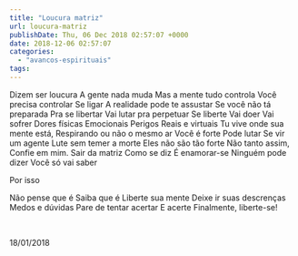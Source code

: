 ```yaml
---
title: "Loucura matriz"
url: loucura-matriz
publishDate: Thu, 06 Dec 2018 02:57:07 +0000
date: 2018-12-06 02:57:07
categories: 
  - "avancos-espirituais"
tags: 
---
```

Dizem ser loucura
A gente nada muda
Mas a mente tudo controla
Você precisa controlar
Se ligar
A realidade pode te assustar
Se você não tá preparada
Pra se libertar
Vai lutar pra perpetuar
Se liberte
Vai doer
Vai sofrer
Dores físicas
Emocionais
Perigos
Reais e virtuais
Tu vive onde sua mente está,
Respirando ou não o mesmo ar
Você é forte
Pode lutar
Se vir um agente
Lute sem temer a morte
Eles não são tão forte
Não tanto assim,
Confie em mim.
Sair da matriz
Como se diz
É enamorar-se
Ninguém pode dizer
Você só vai saber

Por isso

Não pense que é
Saiba que é
Liberte sua mente
Deixe ir suas descrenças
Medos e dúvidas
Pare de tentar acertar
E acerte
Finalmente, liberte-se!

&nbsp;

18/01/2018
